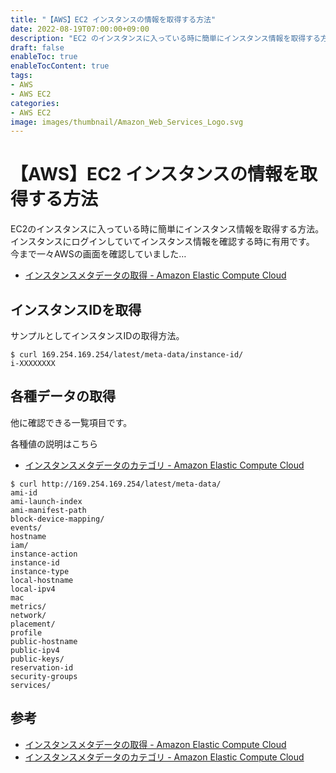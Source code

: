 ```yaml
---
title: "【AWS】EC2 インスタンスの情報を取得する方法"
date: 2022-08-19T07:00:00+09:00
description: "EC2 のインスタンスに入っている時に簡単にインスタンス情報を取得する方法"
draft: false
enableToc: true
enableTocContent: true
tags: 
- AWS
- AWS EC2
categories: 
- AWS EC2
image: images/thumbnail/Amazon_Web_Services_Logo.svg
---
```


# 【AWS】EC2 インスタンスの情報を取得する方法
EC2のインスタンスに入っている時に簡単にインスタンス情報を取得する方法。
インスタンスにログインしていてインスタンス情報を確認する時に有用です。
今まで一々AWSの画面を確認していました…

* <a href="https://docs.aws.amazon.com/ja_jp/AWSEC2/latest/UserGuide/instancedata-data-retrieval.html" target="_blank" rel="nofollow noopener">インスタンスメタデータの取得 - Amazon Elastic Compute Cloud</a>

## インスタンスIDを取得
サンプルとしてインスタンスIDの取得方法。
```
$ curl 169.254.169.254/latest/meta-data/instance-id/
i-XXXXXXXX
```

## 各種データの取得
他に確認できる一覧項目です。

各種値の説明はこちら
* <a href="https://docs.aws.amazon.com/ja_jp/AWSEC2/latest/UserGuide/instancedata-data-categories.html" target="_blank" rel="nofollow noopener">インスタンスメタデータのカテゴリ - Amazon Elastic Compute Cloud</a>

```
$ curl http://169.254.169.254/latest/meta-data/
ami-id
ami-launch-index
ami-manifest-path
block-device-mapping/
events/
hostname
iam/
instance-action
instance-id
instance-type
local-hostname
local-ipv4
mac
metrics/
network/
placement/
profile
public-hostname
public-ipv4
public-keys/
reservation-id
security-groups
services/
```

## 参考
* <a href="https://docs.aws.amazon.com/ja_jp/AWSEC2/latest/UserGuide/instancedata-data-retrieval.html" target="_blank" rel="nofollow noopener">インスタンスメタデータの取得 - Amazon Elastic Compute Cloud</a>
* <a href="https://docs.aws.amazon.com/ja_jp/AWSEC2/latest/UserGuide/instancedata-data-categories.html" target="_blank" rel="nofollow noopener">インスタンスメタデータのカテゴリ - Amazon Elastic Compute Cloud</a>

